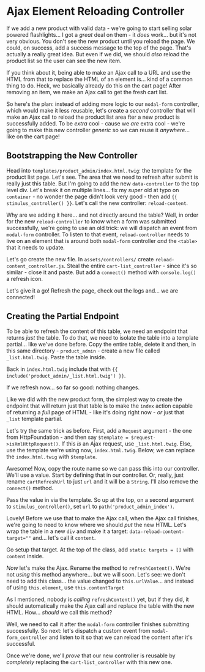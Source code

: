 # Ajax Element Reloading Controller

If we add a new product with valid data - we're going to start selling solar powered
flashlights... I got a *great* deal on them - it *does* work... but it's not very
obvious. You don't see the new product until you reload the page. We could, on
success, add a success message to the top of the page. That's actually a really
great idea. But even if we did, we should *also* reload the product list so the user
can see the new item.

If you think about it, being able to make an Ajax call to a URL and use the HTML
from that to replace the HTML of an element is... kind of a common thing to do.
Heck, we basically already do this on the cart page! After removing an item, we make
an Ajax call to get the fresh cart list.

So here's the plan: instead of adding more logic to our `modal-form` controller,
which would make it less reusable, let's create a *second* controller that will make
an Ajax call to reload the product list area fter a new product is successfully
added. To be *extra* cool - cause we *are* extra cool -  we're going to make this
new controller *generic* so we can reuse it *anywhere*... like on the cart page!

## Bootstrapping the New Controller

Head into `templates/product_admin/index.html.twig`: the template for the product
list page. Let's see. The area that we need to refresh after submit is really just
this table. But I'm going to add the new `data-controller` to the top level div.
Let's break it on multiple lines... fix my *super* old at typo on `container` - no
wonder the page didn't look very good - then add `{{ stimulus_controller() }}`.
Let's call the new controller: `reload-content`.

Why are we adding it here... and not directly around the table? Well, in order
for the new `reload-controller` to know when a form was submitted successfully,
we're going to use an old trick: we will dispatch an event from `modal-form`
controller. To listen to that event, `reload-controller` needs to live on an element
that is around both `modal-form` controller *and* the `<table>` that it needs to
update.

Let's go create the new file. In `assets/controllers/` create
`reload-content_controller.js`. Steal the entire `cart-list_controller` - since
it's so similar - close it and paste. But add a `connect()` method with
`console.log()` a refresh icon.

Let's give it a go! Refresh the page, check out the logs and... we are connected!

## Creating the Partial Endpoint

To be able to refresh the content of this table, we need an endpoint that returns
*just* the table. To do that, we need to isolate the table into a template partial...
like we've done before. Copy the entire table, delete it and then, in this same
directory - `product_admin` - create a new file called `_list.html.twig`. Paste the
table inside.

Back in `index.html.twig` include that with
`{{ include('product_admin/_list.html.twig') }}`.

If we refresh now... so far so good: nothing changes.

Like we did with the new product form, the simplest way to create the endpoint
that will return just that table is to make the `index` action capable of returning
a *full* page of HTML - like it's doing right now - *or* just that `_list` template
partial.

Let's try the same trick as before. First, add a `Request` argument - the one from
HttpFoundation - and then say `$template = $request->isXmlHttpRequest()`. If this
*is* an Ajax request, use `_list.html.twig`. Else,  use the template we're using
now, `index.html.twig`. Below, we can replace the `index.html.twig` with `$template`.

Awesome! Now, copy the route name so we can pass this into our controller. We'll
use a value. Start by defining that in our controller. Or, really, just rename
`cartRefreshUrl` to just `url` and it will be a `String`. I'll also remove the
`connect()` method.

Pass the value in via the template. So up at the top, on a second argument to
`stimulus_controller()`, set `url` to `path('product_admin_index')`.

Lovely! Before we use that to make the Ajax call, when the Ajax call finishes,
we're going to need to know where we should *put* the new HTML. Let's wrap the table
in a new `div` and make it a target: `data-reload-content-target=""` and... let's
call it `content`.

Go setup that target. At the top of the class, add `static targets = []` with
`content` inside.

*Now* let's make the Ajax. Rename the method to `refreshContent()`. We're not
*using* this method anywhere... but we will soon. Let's see: we don't need to add
this class... the value changed to `this.urlValue`... and instead of using
`this.element`, use `this.contentTarget`

As I mentioned, nobody is *calling* `refreshContent()` yet, but if they did, it
should automatically make the Ajax call and replace the table with the new HTML.
How... *should* we call this method?

Well, we need to call it after the `modal-form` controller finishes submitting
successfully. So next: let's dispatch a custom event from `modal-form_controller`
and listen to it so that we can reload the content after it's successful.

Once we're done, we'll *prove* that our new controller is reusable by *completely*
replacing the `cart-list_controller` with this new one.
